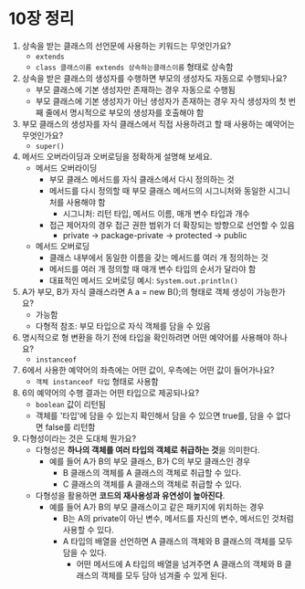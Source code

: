 # 10장 정리

1. 상속을 받는 클래스의 선언문에 사용하는 키워드는 무엇인가요?
    - `extends`
    - `class 클래스이름 extends 상속하는클래스이름` 형태로 상속함
2. 상속을 받은 클래스의 생성자를 수행하면 부모의 생성자도 자동으로 수행되나요?
    - 부모 클래스에 기본 생성자만 존재하는 경우 자동으로 수행됨
    - 부모 클래스에 기본 생성자가 아닌 생성자가 존재하는 경우 자식 생성자의 첫 번째 줄에서 명시적으로 부모의 생성자를 호출해야 함
3. 부모 클래스의 생성자를 자식 클래스에서 직접 사용하려고 할 때 사용하는 예약어는 무엇인가요?
    - `super()`
4. 메서드 오버라이딩과 오버로딩을 정확하게 설명해 보세요.
    - 메서드 오버라이딩
      - 부모 클래스 메서드를 자식 클래스에서 다시 정의하는 것
      - 메서드를 다시 정의할 때 부모 클래스 메서드의 시그니처와 동일한 시그니처를 사용해야 함
        - 시그니처: 리턴 타입, 메서드 이름, 매개 변수 타입과 개수
      - 접근 제어자의 경우 접근 권한 범위가 더 확장되는 방향으로 선언할 수 있음
        - private -> package-private -> protected -> public
    - 메서드 오버로딩
      - 클래스 내부에서 동일한 이름을 갖는 메서드를 여러 개 정의하는 것
      - 메서드를 여러 개 정의할 때 매개 변수 타입의 순서가 달라야 함
      - 대표적인 메서드 오버로딩 예시: `System.out.println()`
5. A가 부모, B가 자식 클래스라면 A a = new B();의 형태로 객체 생성이 가능한가요?
    - 가능함
    - 다형적 참조: 부모 타입으로 자식 객체를 담을 수 있음
6. 명시적으로 형 변환을 하기 전에 타입을 확인하려면 어떤 예약어를 사용해야 하나요?
    - `instanceof`
7. 6에서 사용한 예약어의 좌측에는 어떤 값이, 우측에는 어떤 값이 들어가나요?
    - `객체 instanceof 타입` 형태로 사용함
8. 6의 예약어의 수행 결과는 어떤 타입으로 제공되나요?
    - `boolean` 값이 리턴됨
    - 객체를 '타입'에 담을 수 있는지 확인해서 담을 수 있으면 true를, 담을 수 없다면 false를 리턴함
9. 다형성이라는 것은 도대체 뭔가요?
    - 다형성은 **하나의 객체를 여러 타입의 객체로 취급하는 것**을 의미한다.
      - 예를 들어 A가 B의 부모 클래스, B가 C의 부모 클래스인 경우
        - B 클래스의 객체를 A 클래스의 객체로 취급할 수 있다.
        - C 클래스의 객체를 A 클래스의 객체로 취급할 수 있다.
    - 다형성을 활용하면 **코드의 재사용성과 유연성이 높아진다**.
      - 예를 들어 A가 B의 부모 클래스이고 같은 패키지에 위치하는 경우
        - B는 A의 private이 아닌 변수, 메서드를 자신의 변수, 메서드인 것처럼 사용할 수 있다.
        - A 타입의 배열을 선언하면 A 클래스의 객체와 B 클래스의 객체를 모두 담을 수 있다.
          - 어떤 메서드에 A 타입의 배열을 넘겨주면 A 클래스의 객체와 B 클래스의 객체를 모두 담아 넘겨줄 수 있게 된다.
